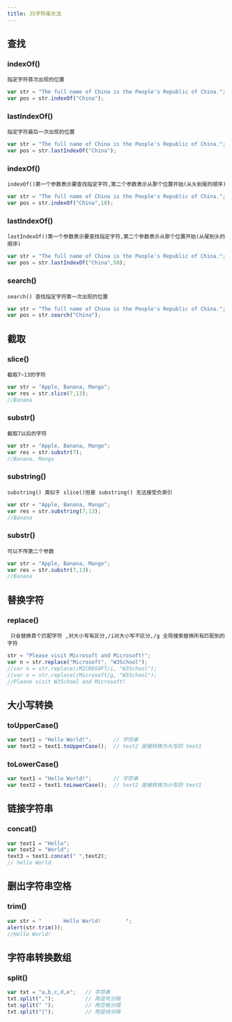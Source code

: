 ```yaml
---
title: JS字符串方法
---
```


<!-- 查找 -->
## 查找
### indexOf()
```指定字符首次出现的位置 ```
```js
var str = "The full name of China is the People's Republic of China.";
var pos = str.indexOf("China");
```

### lastIndexOf()
```指定字符最后一次出现的位置 ```
```js
var str = "The full name of China is the People's Republic of China.";
var pos = str.lastIndexOf("China");
```

### indexOf()
```indexOf()第一个参数表示要查找指定字符,第二个参数表示从那个位置开始(从头到尾的顺序) ```
```js
var str = "The full name of China is the People's Republic of China.";
var pos = str.indexOf("China",18);
```

### lastIndexOf()
```lastIndexOf()第一个参数表示要查找指定字符,第二个参数表示从那个位置开始(从尾到头的顺序) ```
```js
var str = "The full name of China is the People's Republic of China.";
var pos = str.lastIndexOf("China",50);
```

### search() 
```search() 查找指定字符第一次出现的位置 ```
```js
var str = "The full name of China is the People's Republic of China.";
var pos = str.search("China");
```

<!-- 截取 -->
## 截取
### slice()
```截取7~13的字符 ```
```js
var str = "Apple, Banana, Mango";
var res = str.slice(7,13);
//Banana
```
### substr()
```截取7以后的字符```
```js
var str = "Apple, Banana, Mango";
var res = str.substr(7);
//Banana, Mango
```
### substring()
```substring() 类似于 slice()但是 substring() 无法接受负索引```
```js
var str = "Apple, Banana, Mango";
var res = str.substring(7,13);
//Banana
```

### substr()
```可以不传第二个参数 ```
```js
var str = "Apple, Banana, Mango";
var res = str.substr(7,13);
//Banana
```
<!-- 替换字符 -->
## 替换字符
###  replace()
``` 只会替换首个匹配字符 ,对大小写有区分,/i对大小写不区分,/g 全局搜索替换所有匹配到的字符```
```js
str = "Please visit Microsoft and Microsoft!";
var n = str.replace("Microsoft", "W3School");
//var n = str.replace(/MICROSOFT/i, "W3School"); 
//var n = str.replace(/Microsoft/g, "W3School");
//Please visit W3School and Microsoft!
```
<!-- 大小写转换 -->
## 大小写转换
### toUpperCase()
```js
var text1 = "Hello World!";       // 字符串
var text2 = text1.toUpperCase();  // text2 是被转换为大写的 text1
```
### toLowerCase()
```js
var text1 = "Hello World!";       // 字符串
var text2 = text1.toLowerCase();  // text2 是被转换为小写的 text1
```
<!-- 链接字符串 -->
## 链接字符串
### concat()
```js
var text1 = "Hello";
var text2 = "World";
text3 = text1.concat(" ",text2);
// hello World
``` 
<!-- 删出字符串空格 -->
## 删出字符串空格
### trim()
```js
var str = "       Hello World!        ";
alert(str.trim());
//Hello World! 
```

<!-- 字符串转换数组 -->
## 字符串转换数组
### split()

```js
var txt = "a,b,c,d,e";   // 字符串
txt.split(",");          // 用逗号分隔
txt.split(" ");          // 用空格分隔
txt.split("|");          // 用竖线分隔
```